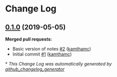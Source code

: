 # Change Log

## [0.1.0](https://github.com/kamthamc/MarkdownNotes/tree/0.1.0) (2019-05-05)
**Merged pull requests:**

- Basic version of notes [\#2](https://github.com/kamthamc/MarkdownNotes/pull/2) ([kamthamc](https://github.com/kamthamc))
- Initial commit [\#1](https://github.com/kamthamc/MarkdownNotes/pull/1) ([kamthamc](https://github.com/kamthamc))



\* *This Change Log was automatically generated by [github_changelog_generator](https://github.com/skywinder/Github-Changelog-Generator)*